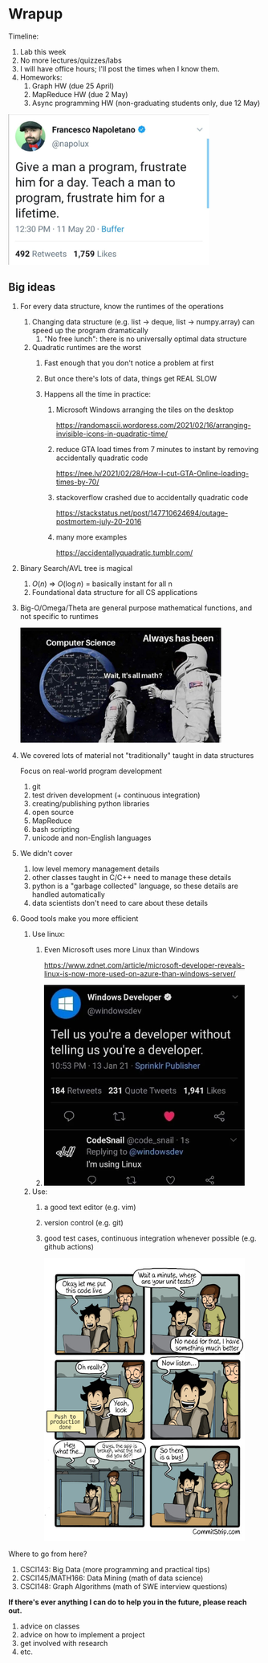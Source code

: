 # Wrapup

Timeline:
1. Lab this week
1. No more lectures/quizzes/labs
1. I will have office hours; I'll post the times when I know them.
1. Homeworks:
    1. Graph HW (due 25 April)
    1. MapReduce HW (due 2 May)
    1. Async programming HW (non-graduating students only, due 12 May)

<img src=733evqt0w4y41.jpg width=400px />

## Big ideas

1. For every data structure, know the runtimes of the operations
    1. Changing data structure (e.g. list -> deque, list -> numpy.array) can speed up the program dramatically
        1. "No free lunch": there is no universally optimal data structure
    1. Quadratic runtimes are the worst
        1. Fast enough that you don't notice a problem at first
        1. But once there's lots of data, things get REAL SLOW
        1. Happens all the time in practice:

           1. Microsoft Windows arranging the tiles on the desktop

              https://randomascii.wordpress.com/2021/02/16/arranging-invisible-icons-in-quadratic-time/
        
           1. reduce GTA load times from 7 minutes to instant by removing accidentally quadratic code

              https://nee.lv/2021/02/28/How-I-cut-GTA-Online-loading-times-by-70/

           1. stackoverflow crashed due to accidentally quadratic code
           
              https://stackstatus.net/post/147710624694/outage-postmortem-july-20-2016

           1. many more examples
           
              https://accidentallyquadratic.tumblr.com/

1. Binary Search/AVL tree is magical
    1. $O(n)$ => $O(\log n)$ = basically instant for all n
    1. Foundational data structure for all CS applications

1. Big-O/Omega/Theta are general purpose mathematical functions, and not specific to runtimes

   <img src=t32o3zhn1e461.jpg width=400px />

1. We covered lots of material not "traditionally" taught in data structures

   Focus on real-world program development

    1. git
    1. test driven development (+ continuous integration)
    1. creating/publishing python libraries
    1. open source
    1. MapReduce
    1. bash scripting
    1. unicode and non-English languages

1. We didn't cover
    1. low level memory management details
    1. other classes taught in C/C++ need to manage these details
    1. python is a "garbage collected" language, so these details are handled automatically
    1. data scientists don't need to care about these details

1. Good tools make you more efficient
    1. Use linux:
        1. Even Microsoft uses more Linux than Windows

           https://www.zdnet.com/article/microsoft-developer-reveals-linux-is-now-more-used-on-azure-than-windows-server/

        1. <img src=y9nmw0smgxd61.png width=400px/>
    1. Use:
        1. a good text editor (e.g. vim)
        1. version control (e.g. git)
        1. good test cases, continuous integration whenever possible (e.g. github actions)

           <img src=Strips-Test-audimetre-600-finalenglish.jpg width=400px />

Where to go from here?
1. CSCI143: Big Data (more programming and practical tips)
1. CSCI145/MATH166: Data Mining (math of data science)
1. CSCI148: Graph Algorithms (math of SWE interview questions)

**If there's ever anything I can do to help you in the future, please reach out.**

1. advice on classes
1. advice on how to implement a project
1. get involved with research
1. etc.
